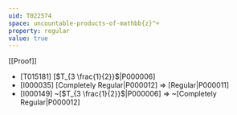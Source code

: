 ```yaml
---
uid: T022574
space: uncountable-products-of-mathbb{z}^+
property: regular
value: true
---
```

[[Proof]]

* [T015181] [$T_{3 \frac{1}{2}}$|P000006]
* [I000035] [Completely Regular|P000012] => [Regular|P000011]
* [I000149] ~[$T_{3 \frac{1}{2}}$|P000006] => ~[Completely Regular|P000012]

